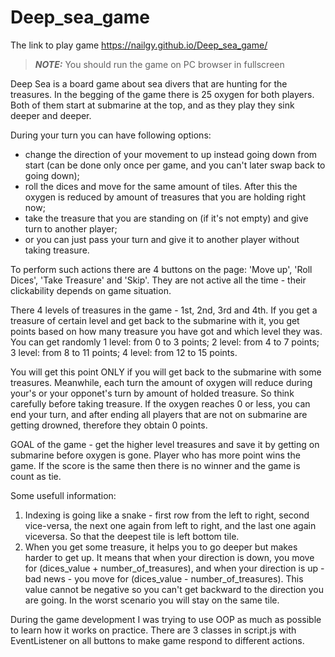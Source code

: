 # Deep_sea_game
The link to play game https://nailgy.github.io/Deep_sea_game/
> **_NOTE:_** You should run the game on PC browser in fullscreen 

Deep Sea is a board game about sea divers that are hunting for the treasures.
In the begging of the game there is 25 oxygen for both players. Both of them start at submarine at the top, and as they play they sink deeper and deeper.

During your turn you can have following options:
- change the direction of your movement to up instead going down from start (can be done only once per game, and you can't later swap back to going down);
- roll the dices and move for the same amount of tiles. After this the oxygen is reduced by amount of treasures that you are holding right now;
- take the treasure that you are standing on (if it's not empty) and give turn to another player;
- or you can just pass your turn and give it to another player without taking treasure.

To perform such actions there are 4 buttons on the page: 'Move up', 'Roll Dices', 'Take Treasure' and 'Skip'. They are not active all the time - their clickability depends on game situation.

There 4 levels of treasures in the game - 1st, 2nd, 3rd and 4th. If you get a treasure of certain level and get back to the submarine with it, you get points based on how many treasure you have got and which level they was. 
You can get randomly
1 level: from 0 to 3 points;
2 level: from 4 to 7 points;
3 level: from 8 to 11 points;
4 level: from 12 to 15 points.

You will get this point ONLY if you will get back to the submarine with some treasures. 
Meanwhile, each turn the amount of oxygen will reduce during your's or your opponet's turn by amount of holded treasure. So think carefully before taking treasure.
If the oxygen reaches 0 or less, you can end your turn, and after ending all players that are not on submarine are getting drowned, therefore they obtain 0 points.

GOAL of the game - get the higher level treasures and save it by getting on submarine before oxygen is gone. Player who has more point wins the game. If the score is the same then there is no winner and the game is count as tie.

Some usefull information:
1. Indexing is going like a snake - first row from the left to right, second vice-versa, the next one again from left to right, and the last one again viceversa. So that the deepest tile is left bottom tile.
2. When you get some treasure, it helps you to go deeper but makes harder to get up. It means that when your direction is down, you move for (dices_value + number_of_treasures), and when your direction is up - bad news - you move for (dices_value - number_of_treasures). This value cannot be negative so you can't get backward to the direction you are going. In the worst scenario you will stay on the same tile.

During the game development I was trying to use OOP as much as possible to learn how it works on practice. There are 3 classes in script.js with EventListener on all buttons to make game respond to different actions.
